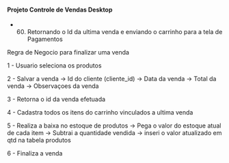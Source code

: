 #### Projeto Controle de Vendas Desktop


+ 60. Retornando o Id da ultima venda e enviando o carrinho para a tela de Pagamentos

Regra de Negocio para finalizar uma venda

1 - Usuario seleciona os produtos

2 - Salvar a venda
    -> Id do cliente (cliente_id)
    -> Data da venda
    -> Total da venda
    -> Observaçoes da venda

3 - Retorna o id da venda efetuada

4 - Cadastra todos os itens do carrinho vinculados a ultima venda

5 - Realiza a baixa no estoque de produtos
    -> Pega o valor do estoque atual de cada item 
    -> Subtrai a quantidade vendida
    -> inseri o valor atualizado em qtd na tabela produtos

6 - Finaliza a venda


